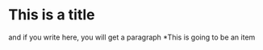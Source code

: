 # This is a title

and if you write here, you will get a paragraph
    *This is going to be an item
